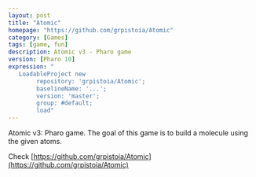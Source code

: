 ```yaml
---
layout: post
title: "Atomic"
homepage: "https://github.com/grpistoia/Atomic"
category: [Games]
tags: [game, fun]
description: Atomic v3 - Pharo game
version: [Pharo 10]
expression: "
   LoadableProject new 
		repository: 'grpistoia/Atomic'; 
		baselineName: '...'; 
		version: 'master';
		group: #default;
		load"
---
```


Atomic v3: Pharo game. The goal of this game is to build a molecule using the given atoms.

Check [https://github.com/grpistoia/Atomic](https://github.com/grpistoia/Atomic) 